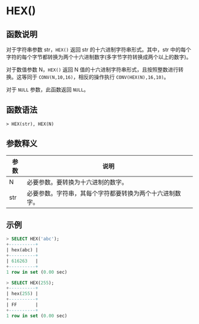# **HEX()**

## **函数说明**

对于字符串参数 str，`HEX()` 返回 str 的十六进制字符串形式。其中，str 中的每个字符的每个字节都转换为两个十六进制数字(多字节字符转换成两个以上的数字)。

对于数值参数 N，`HEX()` 返回 N 值的十六进制字符串形式，且按照整数进行转换。这等同于 `CONV(N,10,16)`，相反的操作执行 `CONV(HEX(N),16,10)`。

对于 `NULL` 参数，此函数返回 `NULL`。

## **函数语法**

```
> HEX(str), HEX(N)
```

## **参数释义**

|  参数   | 说明 |
|  ----  | ----  |
| N | 必要参数。要转换为十六进制的数字。 |
| str | 必要参数。字符串，其每个字符都要转换为两个十六进制数字。 |

## **示例**

```SQL
> SELECT HEX('abc');
+----------+
| hex(abc) |
+----------+
| 616263   |
+----------+
1 row in set (0.00 sec)

> SELECT HEX(255);
+----------+
| hex(255) |
+----------+
| FF       |
+----------+
1 row in set (0.00 sec)
```
